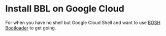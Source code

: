 # Install BBL on Google Cloud

For when you have no shell but Google Cloud Shell and want to use [BOSH Bootloader][bbl] to get going.

[bbl]: https://github.com/cloudfoundry/bosh-bootloader
